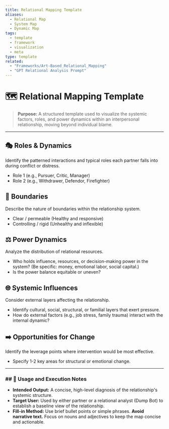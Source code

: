 ```yaml
---
title: Relational Mapping Template
aliases:
  - Relational Map
  - System Map
  - Dynamic Map
tags:
  - template
  - framework
  - visualization
  - meta
type: template
related:
  - "Frameworks/Art-Based_Relational_Mapping"
  - "GPT Relational Analysis Prompt"
---
```


<!-- @format -->

# 🗺️ Relational Mapping Template

> **Purpose:** A structured template used to visualize the systemic factors, roles, and power dynamics within an interpersonal relationship, moving beyond individual blame.

---

## 🎭 Roles & Dynamics

Identify the patterned interactions and typical roles each partner falls into during conflict or distress.

- Role 1 (e.g., Pursuer, Critic, Manager)
- Role 2 (e.g., Withdrawer, Defendor, Firefighter)

## 🚧 Boundaries

Describe the nature of boundaries within the relationship system.

- Clear / permeable (Healthy and responsive)
- Controlling / rigid (Unhealthy and inflexible)

## ⚖️ Power Dynamics

Analyze the distribution of relational resources.

- Who holds influence, resources, or decision-making power in the system? (Be specific: money, emotional labor, social capital.)
- Is the power balance equitable or uneven?

## 🌐 Systemic Influences

Consider external layers affecting the relationship.

- Identify cultural, social, structural, or familial layers that exert pressure.
- How do external factors (e.g., job stress, family trauma) interact with the internal dynamic?

## ➡️ Opportunities for Change

Identify the leverage points where intervention would be most effective.

- Specify 1-2 key areas for structural or emotional change.

---

### ## 📌 Usage and Execution Notes

- **Intended Output:** A concise, high-level diagnosis of the relationship's systemic structure.
- **Target User:** Used by either partner or a relational analyst (Dump Bot) to establish a baseline view of the relationship.
- **Fill-in Method:** Use brief bullet points or simple phrases. **Avoid narrative text.** Focus on nouns and adjectives to keep the map concise and actionable.
